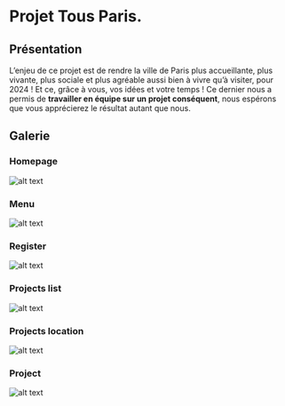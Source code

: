 # Projet Tous Paris.

## Présentation

L’enjeu de ce projet est de rendre la ville de Paris plus accueillante, plus vivante, plus sociale et plus agréable aussi bien à vivre qu’à visiter, pour 2024 ! Et ce, grâce à vous, vos idées et votre temps ! 
Ce dernier nous a permis de **travailler en équipe sur un projet conséquent**, nous espérons que vous apprécierez le résultat autant que nous.

## Galerie
### Homepage
![alt text](https://github.com/NicolasBeckDev/Hetic_JO-s_Project/blob/master/screenshots/homepage.jpg "Homepage")

### Menu
![alt text](https://github.com/NicolasBeckDev/Hetic_JO-s_Project/blob/master/screenshots/menu.png "Menu")

### Register
![alt text](https://github.com/NicolasBeckDev/Hetic_JO-s_Project/blob/master/screenshots/register.png "Register")

### Projects list
![alt text](https://github.com/NicolasBeckDev/Hetic_JO-s_Project/blob/master/screenshots/list.png "Projects list")

### Projects location
![alt text](https://github.com/NicolasBeckDev/Hetic_JO-s_Project/blob/master/screenshots/location.png "Projects location")

### Project
![alt text](https://github.com/NicolasBeckDev/Hetic_JO-s_Project/blob/master/screenshots/Project.png "Project")

